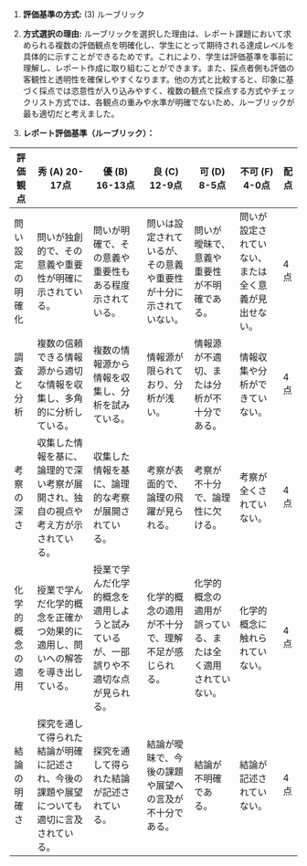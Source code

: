 1. **評価基準の方式:** (3) ルーブリック

2. **方式選択の理由:** ルーブリックを選択した理由は、レポート課題において求められる複数の評価観点を明確化し、学生にとって期待される達成レベルを具体的に示すことができるためです。これにより、学生は評価基準を事前に理解し、レポート作成に取り組むことができます。また、採点者側も評価の客観性と透明性を確保しやすくなります。他の方式と比較すると、印象に基づく採点では恣意性が入り込みやすく、複数の観点で採点する方式やチェックリスト方式では、各観点の重みや水準が明確でないため、ルーブリックが最も適切だと考えました。

3. **レポート評価基準（ルーブリック）：**

| 評価観点 | 秀 (A) 20-17点 | 優 (B) 16-13点 | 良 (C) 12-9点 | 可 (D) 8-5点 | 不可 (F) 4-0点 | 配点 |
|---|---|---|---|---|---|---|
| 問い設定の明確化 | 問いが独創的で、その意義や重要性が明確に示されている。 | 問いが明確で、その意義や重要性もある程度示されている。 | 問いは設定されているが、その意義や重要性が十分に示されていない。 | 問いが曖昧で、意義や重要性が不明確である。 | 問いが設定されていない、または全く意義が見出せない。 | 4点 |
| 調査と分析 | 複数の信頼できる情報源から適切な情報を収集し、多角的に分析している。 | 複数の情報源から情報を収集し、分析を試みている。 | 情報源が限られており、分析が浅い。 | 情報源が不適切、または分析が不十分である。 | 情報収集や分析ができていない。 | 4点 |
| 考察の深さ | 収集した情報を基に、論理的で深い考察が展開され、独自の視点や考え方が示されている。 | 収集した情報を基に、論理的な考察が展開されている。 | 考察が表面的で、論理の飛躍が見られる。 | 考察が不十分で、論理性に欠ける。 | 考察が全くされていない。 | 4点 |
| 化学的概念の適用 | 授業で学んだ化学的概念を正確かつ効果的に適用し、問いへの解答を導き出している。 | 授業で学んだ化学的概念を適用しようと試みているが、一部誤りや不適切な点が見られる。 | 化学的概念の適用が不十分で、理解不足が感じられる。 | 化学的概念の適用が誤っている、または全く適用されていない。 | 化学的概念に触れられていない。 | 4点 |
| 結論の明確さ | 探究を通して得られた結論が明確に記述され、今後の課題や展望についても適切に言及されている。 | 探究を通して得られた結論が記述されている。 | 結論が曖昧で、今後の課題や展望への言及が不十分である。 | 結論が不明確である。 | 結論が記述されていない。 | 4点 |
